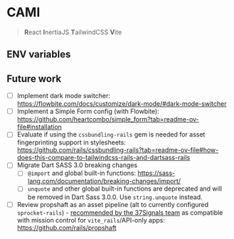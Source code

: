 # CAMI

> **R**eact **I**nertiaJS **T**ailwindCSS **V**ite

## ENV variables

## Future work 

- [ ] Implement dark mode switcher: https://flowbite.com/docs/customize/dark-mode/#dark-mode-switcher
- [ ] Implement a Simple Form config (with Flowbite): https://github.com/heartcombo/simple_form?tab=readme-ov-file#installation
- [ ] Evaluate if using the `cssbundling-rails` gem is needed for asset fingerprinting support in stylesheets: https://github.com/rails/cssbundling-rails?tab=readme-ov-file#how-does-this-compare-to-tailwindcss-rails-and-dartsass-rails
- [ ] Migrate Dart SASS 3.0 breaking changes
  - [ ] `@import` and global built-in functions: https://sass-lang.com/documentation/breaking-changes/import/
  - [ ] `unquote` and other global built-in functions are deprecated and will be removed in Dart Sass 3.0.0.
    Use `string.unquote` instead.
- [ ] Review propshaft as an asset pipeline (alt to currently configured `sprocket-rails`) - [recommended by the 37Signals team](https://github.com/rails/mission_control-jobs?tab=readme-ov-file#api-only-apps-or-apps-using-vite_rails-and-other-asset-pipelines-outside-rails) as compatible with mission control for `vite_rails`/API-only apps: https://github.com/rails/propshaft
